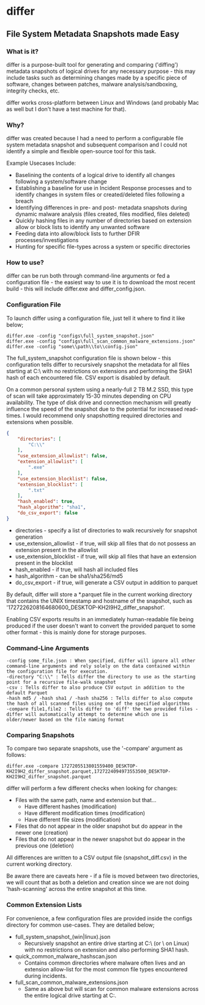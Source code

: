 # differ
## File System Metadata Snapshots made Easy

### What is it?

differ is a purpose-built tool for generating and comparing ('diffing') metadata snapshots of logical drives for any necessary purpose - this may include tasks such as determining changes made by a specific piece of software, changes between patches, malware analysis/sandboxing, integrity checks, etc.

differ works cross-platform between Linux and Windows (and probably Mac as well but I don't have a test machine for that).

### Why?
differ was created because I had a need to perform a configurable file system metadata snapshot and subsequent comparison and I could not identify a simple and flexible open-source tool for this task.

Example Usecases Include:
* Baselining the contents of a logical drive to identify all changes following a system/software change
* Establishing a baseline for use in Incident Response processes and to identify changes in system files or created/deleted files following a breach
* Identifying differences in pre- and post- metadata snapshots during dynamic malware analysis (files created, files modified, files deleted)
* Quickly hashing files in any number of directories based on extension allow or block lists to identify any unwanted software
* Feeding data into allow/block lists to further DFIR processes/investigations
* Hunting for specific file-types across a system or specific directories

### How to use?

differ can be run both through command-line arguments or fed a configuration file - the easiest way to use it is to download the most recent build - this will include differ.exe and differ_config.json.


### Configuration File

To launch differ using a configuration file, just tell it where to find it like below;
```
differ.exe -config "configs\full_system_snapshot.json"
differ.exe -config "configs\full_scan_common_malware_extensions.json"
differ.exe -config "some\\path\\to\\config.json"
```

The full_system_snapshot configuration file is shown below - this configuration tells differ to recursively snapshot the metadata for all files starting at C:\ with no restrictions on extensions and performing the SHA1 hash of each encountered file.  CSV export is disabled by default.

On a common personal system using a nearly-full 2 TB M.2 SSD, this type of scan will take approximately 15-30 minutes depending on CPU availability.  The type of disk drive and connection mechanism will greatly influence the speed of the snapshot due to the potential for increased read-times.  I would recommend only snapshotting required directories and extensions when possible.

```json
{
    "directories": [
        "C:\\"
    ],
    "use_extension_allowlist": false,
    "extension_allowlist": [
        ".exe"
    ],
    "use_extension_blocklist": false,
    "extension_blocklist": [
        ".txt"
    ],
    "hash_enabled": true,
    "hash_algorithm": "sha1",
    "do_csv_export": false
}
```

* directories - specify a list of directories to walk recursively for snapshot generation
* use_extension_allowlist - if true, will skip all files that do not possess an extension present in the allowlist
* use_extension_blocklist - if true, will skip all files that have an extension present in the blocklist
* hash_enabled - if true, will hash all included files
* hash_algorithm - can be sha1/sha256/md5
* do_csv_export - if true, will generate a CSV output in addition to parquet

By default, differ will store a *.parquet file in the current working directory that contains the UNIX timestamp and hostname of the snapshot, such as '1727226208164680600_DESKTOP-KH2I9H2_differ_snapshot'.

Enabling CSV exports results in an immediately human-readable file being produced if the user doesn't want to convert the provided parquet to some other format - this is mainly done for storage purposes.


### Command-Line Arguments

```
-config some_file.json : When specified, differ will ignore all other command-line arguments and rely solely on the data contained within the configuration file for execution.
-directory "C:\\" : Tells differ the directory to use as the starting point for a recursive file-walk snapshot
-csv : Tells differ to also produce CSV output in addition to the default Parquet
-hash md5 / -hash sha1 / -hash sha256 : Tells differ to also compute the hash of all scanned files using one of the specified algorithms
-compare file1,file2 : Tells differ to 'diff' the two provided files - differ will automatically attempt to determine which one is older/newer based on the file naming format
```

### Comparing Snapshots
To compare two separate snapshots, use the '-compare' argument as follows:
```
differ.exe -compare 1727205513801559400_DESKTOP-KH2I9H2_differ_snapshot.parquet,1727224094973553500_DESKTOP-KH2I9H2_differ_snapshot.parquet
```
differ will perform a few different checks when looking for changes:
* Files with the same path, name and extension but that...
  * Have different hashes (modification)
  * Have different modification times (modification)
  * Have different file sizes (modification)
* Files that do not appear in the older snapshot but do appear in the newer one (creation)
* Files that do not appear in the newer snapshot but do appear in the previous one (deletion)

All differences are written to a CSV output file (snapshot_diff.csv) in the current working directory.

Be aware there are caveats here - if a file is moved between two directories, we will count that as both a deletion and creation since we are not doing 'hash-scanning' across the entire snapshot at this time.


### Common Extension Lists
For convenience, a few configuration files are provided inside the configs directory for common use-cases.  They are detailed below;

* full_system_snapshot_(win|linux).json
  * Recursively snapshot an entire drive starting at C:\ (or \\ on Linux) with no restrictions on extension and also performing SHA1 hash.
* quick_common_malware_hashscan.json
  * Contains common directories where malware often lives and an extension allow-list for the most common file types encountered during incidents.
* full_scan_common_malware_extensions.json
  * Same as above but will scan for common malware extensions across the entire logical drive starting at C:\.


